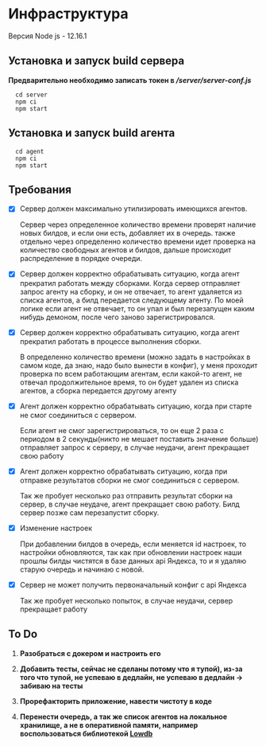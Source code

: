 # Инфраструктура

Версия Node js - 12.16.1

## Установка и запуск build сервера 

**Предварительно необходимо записать токен в _/server/server-conf.js_**

```
  cd server
  npm ci
  npm start
```

## Установка и запуск build агента
```
  cd agent
  npm ci
  npm start
```

## Требования

- [x] Сервер должен максимально утилизировать имеющихся агентов.
  
  Сервер через определенное количество времени проверят наличие новых билдов, и если они есть, добавляет их в очередь. также отдельно через определенно количество времени идет проверка на количество свободных агентов и билдов, дальше происходит распределение в порядке очереди.

- [x] Сервер должен корректно обрабатывать ситуацию, когда агент прекратил работать между сборками.
  Когда сервер отправляет запрос агенту на сборку, и он не отвечает, то агент удаляется из списка агентов, а билд передается следующему агенту.
  По моей логике если агент не отвечает, то он упал и был перезапущен каким нибудь демоном, после чего заново зарегистрировался.

- [x] Сервер должен корректно обрабатывать ситуацию, когда агент прекратил работать в процессе выполнения сборки.

  В определенно количество времени (можно задать в настройках в самом коде, да знаю, надо было вынести в конфиг), у меня проходит проверка по всем работающим агентам, если какой-то агент, не отвечал продолжительное время, то он будет удален из списка агентов, а сборка передается другому агенту

- [x] Агент должен корректно обрабатывать ситуацию, когда при старте не смог соединиться с сервером.

  Если агент не смог зарегистрироваться,  то он еще 2 раза с периодом в 2 секунды(никто не мешает поставить значение больше) отправляет запрос к серверу, в случае неудачи, агент прекращает свою работу 

- [x] Агент должен корректно обрабатывать ситуацию, когда при отправке результатов сборки не смог соединиться с сервером.

  Так же пробует несколько раз отправить результат сборки на сервер, в случае неудаче, агент прекращает свою работу. Билд сервер позже сам перезапустит сборку.

- [x] Изменение настроек

  При добавлении билдов в очередь, если меняется id настроек, то настройки обновляются, так как при обновлении настроек наши прошлы билды чистятся в базе данных api Яндекса, то и я удаляю старую очередь и начинаю с новой.

- [x] Сервер не может получить первоначальный конфиг с api Яндекса

  Так же пробует несколько попыток, в случае неудачи, сервер прекращает работу

## To Do

1) **Разобраться с докером и настроить его**

2) **Добавить тесты, сейчас не сделаны потому что я тупой), из-за того что тупой, не успеваю  в дедлайн, не успеваю в дедлайн -> забиваю на тесты**

3) **Прорефакторить приложение, навести чистоту в коде**

4) **Перенести очередь, а так же список агентов на локальное хранилище, а не в оперативной памяти, например воспользоваться библиотекой [Lowdb](https://www.npmjs.com/package/lowdb)**